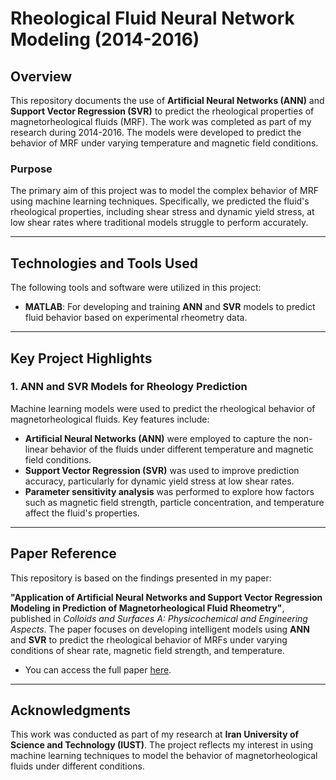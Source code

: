 # Rheological Fluid Neural Network Modeling (2014-2016)

## Overview
This repository documents the use of **Artificial Neural Networks (ANN)** and **Support Vector Regression (SVR)** to predict the rheological properties of magnetorheological fluids (MRF). The work was completed as part of my research during 2014-2016. The models were developed to predict the behavior of MRF under varying temperature and magnetic field conditions.

### Purpose
The primary aim of this project was to model the complex behavior of MRF using machine learning techniques. Specifically, we predicted the fluid's rheological properties, including shear stress and dynamic yield stress, at low shear rates where traditional models struggle to perform accurately.

---

## Technologies and Tools Used
The following tools and software were utilized in this project:

- **MATLAB**: For developing and training **ANN** and **SVR** models to predict fluid behavior based on experimental rheometry data.

---

## Key Project Highlights

### 1. ANN and SVR Models for Rheology Prediction
Machine learning models were used to predict the rheological behavior of magnetorheological fluids. Key features include:

- **Artificial Neural Networks (ANN)** were employed to capture the non-linear behavior of the fluids under different temperature and magnetic field conditions.
- **Support Vector Regression (SVR)** was used to improve prediction accuracy, particularly for dynamic yield stress at low shear rates.
- **Parameter sensitivity analysis** was performed to explore how factors such as magnetic field strength, particle concentration, and temperature affect the fluid's properties.

---

## Paper Reference
This repository is based on the findings presented in my paper:

**"Application of Artificial Neural Networks and Support Vector Regression Modeling in Prediction of Magnetorheological Fluid Rheometry"**, published in *Colloids and Surfaces A: Physicochemical and Engineering Aspects*. The paper focuses on developing intelligent models using **ANN** and **SVR** to predict the rheological behavior of MRFs under varying conditions of shear rate, magnetic field strength, and temperature.

- You can access the full paper [here](https://doi.org/10.1016/j.colsurfa.2017.01.081).

---

## Acknowledgments
This work was conducted as part of my research at **Iran University of Science and Technology (IUST)**. The project reflects my interest in using machine learning techniques to model the behavior of magnetorheological fluids under different conditions.


